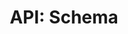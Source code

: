 ---
comment: "/**\n * A model for Schemas\n *\n * @memberof HashBrown.Server.Models\n */"
meta:
    range:
        - 141
        - 241
    filename: Schema.js
    lineno: 10
    columnno: 0
    path: /home/mrzapp/Development/Web/hashbrown-cms/src/Server/Models
    code:
        id: astnode100078086
        name: Schema
        type: ClassDeclaration
        paramnames:
            - properties
classdesc: 'A model for Schemas'
memberof: HashBrown.Server.Models
name: Schema
longname: HashBrown.Server.Models.Schema
kind: class
scope: static
params: []
methods: []
shortname: Schema
layout: docPage
permalink: /docs/hashbrown/server/models/schema/
title: 'API: Schema'
description: 'A model for Schemas'

---